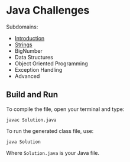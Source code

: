 # Java Challenges

Subdomains:
- [Introduction](./introduction)
- [Strings](./strings)
- BigNumber
- Data Structures
- Object Oriented Programming
- Exception Handling
- Advanced

## Build and Run

To compile the file, open your terminal and type:
```
javac Solution.java
```

To run the generated class file, use:
```
java Solution
```

Where `Solution.java` is your Java file.
